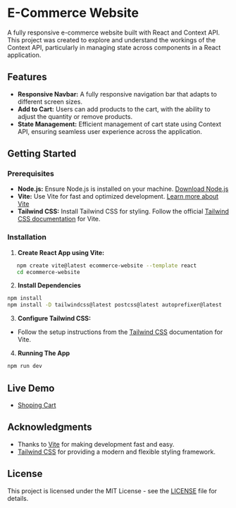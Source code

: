 # E-Commerce Website

A fully responsive e-commerce website built with React and Context API. This project was created to explore and understand the workings of the Context API, particularly in managing state across components in a React application.

## Features

- **Responsive Navbar:** A fully responsive navigation bar that adapts to different screen sizes.
- **Add to Cart:** Users can add products to the cart, with the ability to adjust the quantity or remove products.
- **State Management:** Efficient management of cart state using Context API, ensuring seamless user experience across the application.

## Getting Started

### Prerequisites

- **Node.js:** Ensure Node.js is installed on your machine. [Download Node.js](https://nodejs.org/)
- **Vite:** Use Vite for fast and optimized development. [Learn more about Vite](https://vitejs.dev/)
- **Tailwind CSS:** Install Tailwind CSS for styling. Follow the official [Tailwind CSS documentation](https://tailwindcss.com/docs/installation) for Vite.

### Installation

1. **Create React App using Vite:**
```bash
   npm create vite@latest ecommerce-website --template react
   cd ecommerce-website
```
2. **Install Dependencies**
```bash
npm install
npm install -D tailwindcss@latest postcss@latest autoprefixer@latest
```
3. **Configure Tailwind CSS:**
    
- Follow the setup instructions from the [Tailwind CSS](https://tailwindcss.com/docs/installation)  documentation for Vite.

4. **Running The App**
```bash
npm run dev
```
## Live Demo

- [Shoping Cart](https://prashantswaroop001.github.io/Shoping-Cart/)

## Acknowledgments
- Thanks to [Vite](https://vitejs.dev/) for making development fast and easy.
- [Tailwind CSS](https://tailwindcss.com/) for providing a modern and flexible styling framework.

## License
This project is licensed under the MIT License - see the [LICENSE](./LICENSE) file for details.
